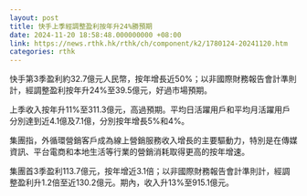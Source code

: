 ```yaml
---
layout: post
title: 快手上季經調整盈利按年升24%勝預期
date: 2024-11-20 18:58:48.000000000 +08:00
link: https://news.rthk.hk/rthk/ch/component/k2/1780124-20241120.htm
categories: rthk
---
```


快手第3季盈利約32.7億元人民幣，按年增長近50%；以非國際財務報告會計準則計，經調整盈利按年升24%至39.5億元，好過市場預期。

上季收入按年升11%至311.3億元，高過預期。平均日活躍用戶和平均月活躍用戶分別達到近4.1億及7.1億，分別按年增長5%和4%。

集團指，外循環營銷客戶成為線上營銷服務收入增長的主要驅動力，特別是在傳媒資訊、平台電商和本地生活等行業的營銷消耗取得更高的按年增速。

集團首3季盈利113.7億元，按年增近3.1倍；以非國際財務報告會計準則計，經調整盈利升1.2倍至近130.2億元。期內，收入升13%至915.1億元。
